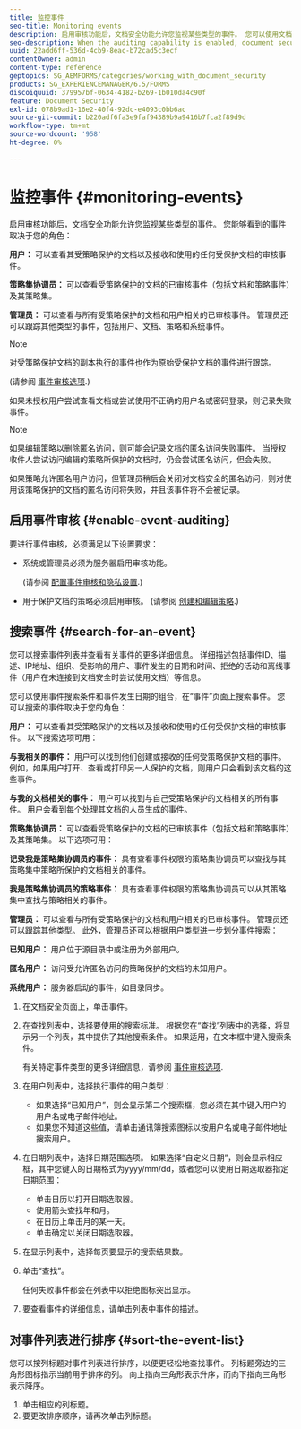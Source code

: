 ```yaml
---
title: 监控事件
seo-title: Monitoring events
description: 启用审核功能后，文档安全功能允许您监视某些类型的事件。 您可以使用文档安全性轻松搜索事件列表并对其进行排序。
seo-description: When the auditing capability is enabled, document security enables you to monitor certain types of events. You can easily search and sort the events list using the document security.
uuid: 22add6ff-536d-4cb9-8eac-b72cad5c3ecf
contentOwner: admin
content-type: reference
geptopics: SG_AEMFORMS/categories/working_with_document_security
products: SG_EXPERIENCEMANAGER/6.5/FORMS
discoiquuid: 379957bf-0634-4182-b269-1b010da4c90f
feature: Document Security
exl-id: 078b9ad1-16e2-40f4-92dc-e4093c0bb6ac
source-git-commit: b220adf6fa3e9faf94389b9a9416b7fca2f89d9d
workflow-type: tm+mt
source-wordcount: '958'
ht-degree: 0%

---
```


# 监控事件 {#monitoring-events}

启用审核功能后，文档安全功能允许您监视某些类型的事件。 您能够看到的事件取决于您的角色：

**用户：** 可以查看其受策略保护的文档以及接收和使用的任何受保护文档的审核事件。

**策略集协调员：** 可以查看受策略保护的文档的已审核事件（包括文档和策略事件）及其策略集。

**管理员：** 可以查看与所有受策略保护的文档和用户相关的已审核事件。 管理员还可以跟踪其他类型的事件，包括用户、文档、策略和系统事件。

>[!NOTE]
>
>对受策略保护文档的副本执行的事件也作为原始受保护文档的事件进行跟踪。

(请参阅 [事件审核选项](/help/forms/using/admin-help/configuring-client-server-options.md#event-auditing-options).)

如果未授权用户尝试查看文档或尝试使用不正确的用户名或密码登录，则记录失败事件。

>[!NOTE]
>
>如果编辑策略以删除匿名访问，则可能会记录文档的匿名访问失败事件。 当授权收件人尝试访问编辑的策略所保护的文档时，仍会尝试匿名访问，但会失败。

如果策略允许匿名用户访问，但管理员稍后会关闭对文档安全的匿名访问，则对使用该策略保护的文档的匿名访问将失败，并且该事件将不会被记录。

## 启用事件审核 {#enable-event-auditing}

要进行事件审核，必须满足以下设置要求：

* 系统或管理员必须为服务器启用审核功能。

   (请参阅 [配置事件审核和隐私设置](/help/forms/using/admin-help/configuring-client-server-options.md#configuring-event-auditing-and-privacy-settings).)

* 用于保护文档的策略必须启用审核。 (请参阅 [创建和编辑策略](/help/forms/using/admin-help/creating-policies.md#creating-and-editing-policies).)

## 搜索事件 {#search-for-an-event}

您可以搜索事件列表并查看有关事件的更多详细信息。 详细描述包括事件ID、描述、IP地址、组织、受影响的用户、事件发生的日期和时间、拒绝的活动和离线事件（用户在未连接到文档安全时尝试使用文档）等信息。

您可以使用事件搜索条件和事件发生日期的组合，在“事件”页面上搜索事件。 您可以搜索的事件取决于您的角色：

**用户：** 可以查看其受策略保护的文档以及接收和使用的任何受保护文档的审核事件。 以下搜索选项可用：

**与我相关的事件：** 用户可以找到他们创建或接收的任何受策略保护文档的事件。 例如，如果用户打开、查看或打印另一人保护的文档，则用户只会看到该文档的这些事件。

**与我的文档相关的事件：** 用户可以找到与自己受策略保护的文档相关的所有事件。 用户会看到每个处理其文档的人员生成的事件。

**策略集协调员：** 可以查看受策略保护的文档的已审核事件（包括文档和策略事件）及其策略集。 以下选项可用：

**记录我是策略集协调员的事件：** 具有查看事件权限的策略集协调员可以查找与其策略集中策略所保护的文档相关的事件。

**我是策略集协调员的策略事件：** 具有查看事件权限的策略集协调员可以从其策略集中查找与策略相关的事件。

**管理员：** 可以查看与所有受策略保护的文档和用户相关的已审核事件。 管理员还可以跟踪其他类型。 此外，管理员还可以根据用户类型进一步划分事件搜索：

**已知用户：** 用户位于源目录中或注册为外部用户。

**匿名用户：** 访问受允许匿名访问的策略保护的文档的未知用户。

**系统用户：** 服务器启动的事件，如目录同步。

1. 在文档安全页面上，单击事件。
1. 在查找列表中，选择要使用的搜索标准。 根据您在“查找”列表中的选择，将显示另一个列表，其中提供了其他搜索条件。 如果适用，在文本框中键入搜索条件。

   有关特定事件类型的更多详细信息，请参阅 [事件审核选项](/help/forms/using/admin-help/configuring-client-server-options.md#event-auditing-options).

1. 在用户列表中，选择执行事件的用户类型：

   * 如果选择“已知用户”，则会显示第二个搜索框，您必须在其中键入用户的用户名或电子邮件地址。
   * 如果您不知道这些值，请单击通讯簿搜索图标以按用户名或电子邮件地址搜索用户。

1. 在日期列表中，选择日期范围选项。 如果选择“自定义日期”，则会显示相应框，其中您键入的日期格式为yyyy/mm/dd，或者您可以使用日期选取器指定日期范围：

   * 单击日历以打开日期选取器。
   * 使用箭头查找年和月。
   * 在日历上单击月的某一天。
   * 单击确定以关闭日期选取器。

1. 在显示列表中，选择每页要显示的搜索结果数。
1. 单击“查找”。

   任何失败事件都会在列表中以拒绝图标突出显示。

1. 要查看事件的详细信息，请单击列表中事件的描述。

## 对事件列表进行排序 {#sort-the-event-list}

您可以按列标题对事件列表进行排序，以便更轻松地查找事件。 列标题旁边的三角形图标指示当前用于排序的列。 向上指向三角形表示升序，而向下指向三角形表示降序。

1. 单击相应的列标题。
1. 要更改排序顺序，请再次单击列标题。
